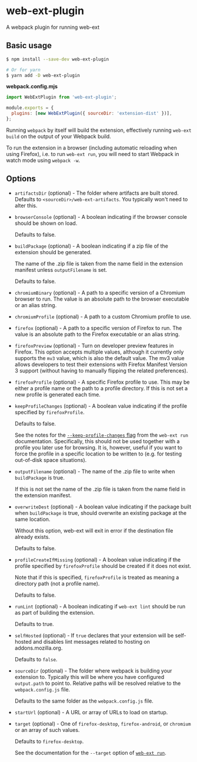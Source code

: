 # web-ext-plugin

A webpack plugin for running web-ext

## Basic usage

```bash
$ npm install --save-dev web-ext-plugin

# Or for yarn
$ yarn add -D web-ext-plugin
```

**webpack.config.mjs**

```js
import WebExtPlugin from 'web-ext-plugin';

module.exports = {
  plugins: [new WebExtPlugin({ sourceDir: 'extension-dist' })],
};
```

Running `webpack` by itself will build the extension, effectively running
`web-ext build` on the output of your Webpack build.

To run the extension in a browser (including automatic reloading when using
Firefox), i.e. to run `web-ext run`, you will need to start Webpack in watch
mode using `webpack -w`.

## Options

- `artifactsDir` (optional) - The folder where artifacts are built stored.
  Defaults to `<sourceDir>/web-ext-artifacts`.
  You typically won't need to alter this.

- `browserConsole` (optional) - A boolean indicating if the browser console
  should be shown on load.

  Defaults to false.

- `buildPackage` (optional) - A boolean indicating if a zip file of the
  extension should be generated.

  The name of the .zip file is taken from the name field in the extension
  manifest unless `outputFilename` is set.

  Defaults to false.

- `chromiumBinary` (optional) - A path to a specific version of a Chromium
  browser to run. The value is an absolute path to the browser executable or an
  alias string.

- `chromiumProfile` (optional) - A path to a custom Chromium profile to use.

- `firefox` (optional) - A path to a specific version of Firefox to run.
  The value is an absolute path to the Firefox executable or an alias string.

- `firefoxPreview` (optional) - Turn on developer preview features in Firefox.
  This option accepts multiple values, although it currently only supports the
  `mv3` value, which is also the default value.
  The mv3 value allows developers to test their extensions with Firefox
  Manifest Version 3 support (without having to manually flipping the related
  preferences).

- `firefoxProfile` (optional) - A specific Firefox profile to use.
  This may be either a profile name or the path to a profile directory.
  If this is not set a new profile is generated each time.
- `keepProfileChanges` (optional) - A boolean value indicating if the profile
  specified by `firefoxProfile`.

  Defaults to false.

  See the notes for the [`--keep-profile-changes`
  flag](https://extensionworkshop.com/documentation/develop/web-ext-command-reference/#web-ext-run)
  from the `web-ext run` documentation.
  Specifically, this should not be used together with a profile you later use
  for browsing.
  It is, however, useful if you want to force the profile in a specific location
  to be written to (e.g. for testing out-of-disk space situations).

- `outputFilename` (optional) - The name of the .zip file to write when
  `buildPackage` is true.

  If this is not set the name of the .zip file is taken from the name field in
  the extension manifest.

- `overwriteDest` (optional) - A boolean value indicating if the package built
  when `buildPackage` is true, should overwrite an existing package at the same
  location.

  Without this option, web-ext will exit in error if the destination file
  already exists.

  Defaults to false.

- `profileCreateIfMissing` (optional) - A boolean value indicating if the
  profile specified by `firefoxProfile` should be created if it does not
  exist.

  Note that if this is specified, `firefoxProfile` is treated as meaning a
  directory path (not a profile name).

  Defaults to false.

- `runLint` (optional) - A boolean indicating if `web-ext lint` should
  be run as part of building the extension.

  Defaults to true.

- `selfHosted` (optional) - If `true` declares that your extension will be
  self-hosted and disables lint messages related to hosting on
  addons.mozilla.org.

  Defaults to `false`.

- `sourceDir` (optional) - The folder where webpack is building your extension
  to.
  Typically this will be where you have configured `output.path` to point to.
  Relative paths will be resolved relative to the `webpack.config.js` file.

  Defaults to the same folder as the `webpack.config.js` file.

- `startUrl` (optional) - A URL or array of URLs to load on startup.

- `target` (optional) - One of `firefox-desktop`, `firefox-android`, or
  `chromium` or an array of such values.

  Defaults to `firefox-desktop`.

  See the documentation for the `--target` option of [`web-ext run`](https://extensionworkshop.com/documentation/develop/web-ext-command-reference/#web-ext-run).
